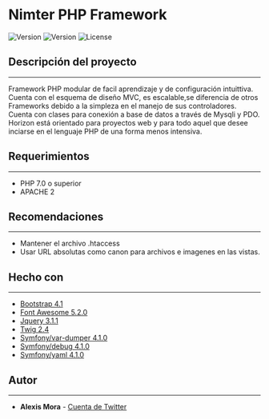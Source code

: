 # Nimter PHP Framework

![Version](https://img.shields.io/badge/version-1.1.0-orange.svg)	![Version](https://img.shields.io/badge/status-stable-green.svg)	![License](https://img.shields.io/badge/license-MIT-blue.svg) 

## Descripción del proyecto
------
Framework PHP modular de facil aprendizaje y de configuración intuittiva. Cuenta con el esquema de diseño MVC, es escalable,se diferencia de otros Frameworks debido a la simpleza en el manejo de sus controladores. Cuenta con clases  para conexión a base de datos a través de Mysqli y PDO. Horizon está orientado para proyectos web y para todo aquel que desee inciarse en el lenguaje PHP de una forma menos intensiva.

## Requerimientos
------
* PHP 7.0 o superior
* APACHE 2

## Recomendaciones
------
* Mantener el archivo .htaccess
* Usar URL absolutas como canon para archivos e imagenes en las vistas.

## Hecho con
------
* [Bootstrap 4.1](https://getbootstrap.com/docs/4.1/getting-started/introduction/)
* [Font Awesome 5.2.0](https://fontawesome.com/)
* [Jquery 3.1.1](https://jquery.com/)
* [Twig 2.4](https://twig.symfony.com/doc/2.x/)
* [Symfony/var-dumper 4.1.0](https://symfony.com/doc/current/components/var_dumper.html)
* [Symfony/debug 4.1.0](https://symfony.com/doc/current/components/debug.html)
* [Symfony/yaml 4.1.0](https://symfony.com/doc/current/components/yaml.html)

## Autor
------
* **Alexis Mora** - [Cuenta de Twitter](https://twitter.com/alxsmora1)